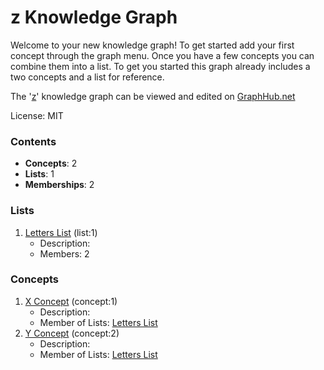 # z Knowledge Graph

Welcome to your new knowledge graph! To get started add your first concept through the graph menu. Once you have a few concepts you can combine them into a list. To get you started this graph already includes a two concepts and a list for reference.

The '[z](https://graphhub.net/z)' knowledge graph can be viewed and edited on [GraphHub.net](https://graphhub.net)

License: MIT
### Contents
- **Concepts**: 2
- **Lists**: 1
- **Memberships**: 2
### Lists
1. [Letters List](/z/list/letters-list?id=1) (list:1)
   - Description: 
   - Members: 2
### Concepts
1. [X Concept](/z/concept/x-concept?id=1) (concept:1)
   - Description: 
   - Member of Lists: [Letters List](/z/list/letters-list?id=1)
1. [Y Concept](/z/concept/y-concept?id=2) (concept:2)
   - Description: 
   - Member of Lists: [Letters List](/z/list/letters-list?id=1)
